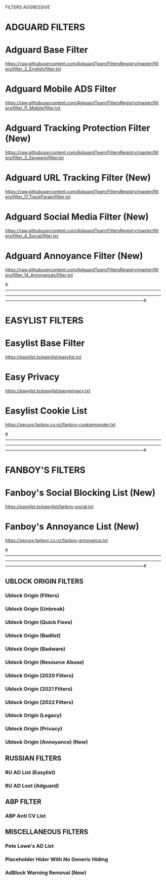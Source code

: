 FILTERS AGGRESSIVE
# ADGUARD FILTERS #


# Adguard Base Filter
https://raw.githubusercontent.com/AdguardTeam/FiltersRegistry/master/filters/filter_2_English/filter.txt

# Adguard Mobile ADS Filter
https://raw.githubusercontent.com/AdguardTeam/FiltersRegistry/master/filters/filter_11_Mobile/filter.txt

# Adguard Tracking Protection Filter (New)
https://raw.githubusercontent.com/AdguardTeam/FiltersRegistry/master/filters/filter_3_Spyware/filter.txt

# Adguard URL Tracking Filter (New)
https://raw.githubusercontent.com/AdguardTeam/FiltersRegistry/master/filters/filter_17_TrackParam/filter.txt

# Adguard Social Media Filter (New)
https://raw.githubusercontent.com/AdguardTeam/FiltersRegistry/master/filters/filter_4_Social/filter.txt

# Adguard Annoyance Filter (New)
https://raw.githubusercontent.com/AdguardTeam/FiltersRegistry/master/filters/filter_14_Annoyances/filter.txt

#————————————————————————————————————————————————————————————————————————————————————————————————————————#
# EASYLIST FILTERS #


# Easylist Base Filter
https://easylist.to/easylist/easylist.txt

# Easy Privacy
https://easylist.to/easylist/easyprivacy.txt

# Easylist Cookie List
https://secure.fanboy.co.nz/fanboy-cookiemonster.txt

#————————————————————————————————————————————————————————————————————————————————————————————————————————#
# FANBOY'S FILTERS #


# Fanboy's Social Blocking List (New)
https://easylist.to/easylist/fanboy-social.txt

# Fanboy's Annoyance List (New)
https://secure.fanboy.co.nz/fanboy-annoyance.txt

#————————————————————————————————————————————————————————————————————————————————————————————————————————#
## UBLOCK ORIGIN FILTERS
### Ublock Origin (Filters)
### Ublock Origin (Unbreak)
### Ublock Origin (Quick Fixes)
### Ublock Origin (Badlist)
### Ublock Origin (Badware)
### Ublock Origin (Resource Abuse)
### Ublock Origin (2020 Filters)
### Ublock Origin (2021 Filters)
### Ublock Origin (2022 Filters)
### Ublock Origin (Legacy)
### Ublock Origin (Privacy)
### Ublock Origin (Annoyance) (New)

## RUSSIAN FILTERS
### RU AD List (Easylist)
### RU AD Lost (Adguard)

## ABP FILTER
### ABP Anti CV List

## MISCELLANEOUS FILTERS
### Pete Lowe's AD List
### Placeholder Hider With No Generic Hiding
### AdBlock Warning Removal (New)
